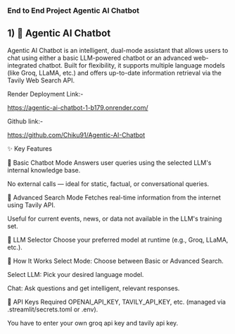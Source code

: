 ### End to End Project Agentic AI Chatbot

## **1) 🤖 Agentic AI Chatbot**

Agentic AI Chatbot is an intelligent, dual-mode assistant that allows users to chat using either a basic LLM-powered chatbot or an advanced web-integrated chatbot. Built for flexibility, it supports multiple language models (like Groq, LLaMA, etc.) and offers up-to-date information retrieval via the Tavily Web Search API.

Render Deployment Link:-

https://agentic-ai-chatbot-1-b179.onrender.com/

Github link:-

https://github.com/Chiku91/Agentic-AI-Chatbot

✨ Key Features

🔹 Basic Chatbot Mode
Answers user queries using the selected LLM's internal knowledge base.

No external calls — ideal for static, factual, or conversational queries.

🔹 Advanced Search Mode
Fetches real-time information from the internet using Tavily API.

Useful for current events, news, or data not available in the LLM's training set.

🔹 LLM Selector
Choose your preferred model at runtime (e.g., Groq, LLaMA, etc.).

🚀 How It Works
Select Mode: Choose between Basic or Advanced Search.

Select LLM: Pick your desired language model.

Chat: Ask questions and get intelligent, relevant responses.

🔐 API Keys Required
OPENAI_API_KEY, TAVILY_API_KEY, etc. (managed via .streamlit/secrets.toml or .env).

You have to enter your own groq api key and tavily api key.
